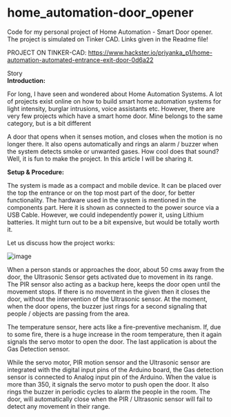 # home_automation-door_opener
Code for my personal project of Home Automation - Smart Door opener. The project is simulated on Tinker CAD. Links given in the Readme file!

PROJECT ON TINKER-CAD: https://www.hackster.io/priyanka_p1/home-automation-automated-entrance-exit-door-0d6a22

Story<br>
<b>
Introduction:
 </b>

For long, I have seen and wondered about Home Automation Systems. A lot of projects exist online on how to build smart home automation systems for light intensity, burglar intrusions, voice assistants etc. However, there are very few projects which have a smart home door. Mine belongs to the same category, but is a bit different

A door that opens when it senses motion, and closes when the motion is no longer there. It also opens automatically and rings an alarm / buzzer when the system detects smoke or unwanted gases. How cool does that sound? Well, it is fun to make the project. In this article I will be sharing it.

<b>
Setup & Procedure:
</b>

The system is made as a compact and mobile device. It can be placed over the top the entrance or on the top most part of the door, for better functionality. The hardware used in the system is mentioned in the components part. Here it is shown as connected to the power source via a USB Cable. However, we could independently power it, using Lithium batteries. It might turn out to be a bit expensive, but would be totally worth it.

Let us discuss how the project works:

![image](https://user-images.githubusercontent.com/78416066/131888443-81df8aa3-fb13-4b52-a888-3e62fa963451.png)

When a person stands or approaches the door, about 50 cms away from the door, the Ultrasonic Sensor gets activated due to movement in its range. The PIR sensor also acting as a backup here, keeps the door open until the movement stops. If there is no movement in the given then it closes the door, without the intervention of the Ultrasonic sensor. At the moment, when the door opens, the buzzer just rings for a second signaling that people / objects are passing from the area.

The temperature sensor, here acts like a fire-preventive mechanism. If, due to some fire, there is a huge increase in the room temperature, then it again signals the servo motor to open the door. The last application is about the Gas Detection sensor.

While the servo motor, PIR motion sensor and the Ultrasonic sensor are integrated with the digital input pins of the Arduino board, the Gas detection sensor is connected to Analog input pin of the Arduino. When the value is more than 350, it signals the servo motor to push open the door. It also rings the buzzer in periodic cycles to alarm the people in the room. The door, will automatically close when the PIR / Ultrasonic sensor will fail to detect any movement in their range.
